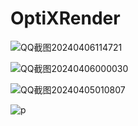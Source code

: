 ﻿# OptiXRender
 
![QQ截图20240406114721](https://github.com/GraphicsEnthusiast/OptiXRender/assets/75780167/1bebb740-e389-44c5-b97c-8cb2cb4afb38)

 ![QQ截图20240406000030](https://github.com/GraphicsEnthusiast/OptiXRender/assets/75780167/d0106c5d-1fbc-4a49-83f3-7bf5ac0f2f75)

![QQ截图20240405010807](https://github.com/GraphicsEnthusiast/OptiXRender/assets/75780167/dff6c02d-41c0-473c-83b2-558e74eb10a3)

![p](https://github.com/GraphicsEnthusiast/OptiXRender/assets/75780167/2357d54e-e8ff-4896-b163-b323721fdc18)



